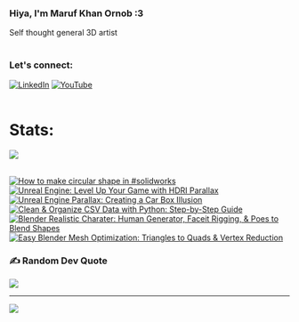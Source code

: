   ### Hiya, I'm Maruf Khan Ornob :3
  Self thought general 3D artist<br><br>

### Let's connect:
[![LinkedIn](https://img.shields.io/badge/LinkedIn-%230077B5.svg?logo=linkedin&logoColor=white)](https://linkedin.com/in/ornobmk) [![YouTube](https://img.shields.io/badge/YouTube-%23FF0000.svg?logo=YouTube&logoColor=white)](https://youtube.com/@buggybug1) <br><br>

<!--- # Daily Tools:
![Blender](https://img.shields.io/badge/blender-%23F5792A.svg?style=for-the-badge&logo=blender&logoColor=white) 
![Python](https://img.shields.io/badge/python-3670A0?style=for-the-badge&logo=python&logoColor=ffdd54)
![Unreal Engine](https://img.shields.io/badge/unrealengine-%23313131.svg?style=for-the-badge&logo=unrealengine&logoColor=white)
![C++](https://img.shields.io/badge/c++-%2300599C.svg?style=for-the-badge&logo=c%2B%2B&logoColor=white)
![Figma](https://img.shields.io/badge/figma-%23F24E1E.svg?style=for-the-badge&logo=figma&logoColor=white)
![Canva](https://img.shields.io/badge/Canva-%2300C4CC.svg?style=for-the-badge&logo=Canva&logoColor=white) 
![Adobe Photoshop](https://img.shields.io/badge/adobe%20photoshop-%2331A8FF.svg?style=for-the-badge&logo=adobe%20photoshop&logoColor=white)
![Adobe Premiere Pro](https://img.shields.io/badge/Adobe%20Premiere%20Pro-9999FF.svg?style=for-the-badge&logo=Adobe%20Premiere%20Pro&logoColor=white) -->

# Stats:
![](https://github-readme-stats.vercel.app/api/top-langs/?username=marufx86&theme=calm_pink&hide_border=true&include_all_commits=false&count_private=false&layout=compact)<br><br>

<!-- BEGIN YOUTUBE-CARDS -->
[![How to make circular shape in #solidworks](https://ytcards.demolab.com/?id=tkX_u4R8ZPw&title=How+to+make+circular+shape+in+%23solidworks&lang=en&timestamp=1719761229&background_color=%230d1117&title_color=%23ffffff&stats_color=%23dedede&max_title_lines=1&width=250&border_radius=5 "How to make circular shape in #solidworks")](https://www.youtube.com/watch?v=tkX_u4R8ZPw)
[![Unreal Engine: Level Up Your Game with HDRI Parallax](https://ytcards.demolab.com/?id=bNRaz7iEyuI&title=Unreal+Engine%3A+Level+Up+Your+Game+with+HDRI+Parallax&lang=en&timestamp=1717351142&background_color=%230d1117&title_color=%23ffffff&stats_color=%23dedede&max_title_lines=1&width=250&border_radius=5 "Unreal Engine: Level Up Your Game with HDRI Parallax")](https://www.youtube.com/watch?v=bNRaz7iEyuI)
[![Unreal Engine Parallax: Creating a Car Box Illusion](https://ytcards.demolab.com/?id=GkpsxVe4tiE&title=Unreal+Engine+Parallax%3A+Creating+a+Car+Box+Illusion&lang=en&timestamp=1717190786&background_color=%230d1117&title_color=%23ffffff&stats_color=%23dedede&max_title_lines=1&width=250&border_radius=5 "Unreal Engine Parallax: Creating a Car Box Illusion")](https://www.youtube.com/watch?v=GkpsxVe4tiE)
[![Clean & Organize CSV Data with Python: Step-by-Step Guide](https://ytcards.demolab.com/?id=0wUKTya5QVI&title=Clean+%26+Organize+CSV+Data+with+Python%3A+Step-by-Step+Guide&lang=en&timestamp=1717011542&background_color=%230d1117&title_color=%23ffffff&stats_color=%23dedede&max_title_lines=1&width=250&border_radius=5 "Clean & Organize CSV Data with Python: Step-by-Step Guide")](https://www.youtube.com/watch?v=0wUKTya5QVI)
[![Blender Realistic Charater: Human Generator, Faceit Rigging, & Poes to Blend Shapes](https://ytcards.demolab.com/?id=ofqHGk05xaw&title=Blender+Realistic+Charater%3A+Human+Generator%2C+Faceit+Rigging%2C+%26+Poes+to+Blend+Shapes&lang=en&timestamp=1716278533&background_color=%230d1117&title_color=%23ffffff&stats_color=%23dedede&max_title_lines=1&width=250&border_radius=5 "Blender Realistic Charater: Human Generator, Faceit Rigging, & Poes to Blend Shapes")](https://www.youtube.com/watch?v=ofqHGk05xaw)
[![Easy Blender Mesh Optimization: Triangles to Quads & Vertex Reduction](https://ytcards.demolab.com/?id=c9ONJsDQBIw&title=Easy+Blender+Mesh+Optimization%3A+Triangles+to+Quads+%26+Vertex+Reduction&lang=en&timestamp=1716118359&background_color=%230d1117&title_color=%23ffffff&stats_color=%23dedede&max_title_lines=1&width=250&border_radius=5 "Easy Blender Mesh Optimization: Triangles to Quads & Vertex Reduction")](https://www.youtube.com/watch?v=c9ONJsDQBIw)
<!-- END YOUTUBE-CARDS -->

### ✍️ Random Dev Quote
![](https://quotes-github-readme.vercel.app/api?type=horizontal&theme=tokyonight)

---
[![](https://visitcount.itsvg.in/api?id=marufx86&icon=1&color=0)](https://visitcount.itsvg.in)

<!-- Proudly created with GPRM ( https://gprm.itsvg.in ) -->
